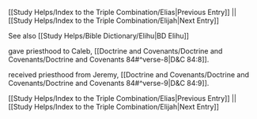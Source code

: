 [[Study Helps/Index to the Triple Combination/Elias|Previous Entry]]  ||  [[Study Helps/Index to the Triple Combination/Elijah|Next Entry]]

 See also [[Study Helps/Bible Dictionary/Elihu|BD Elihu]]

 gave priesthood to Caleb, [[Doctrine and Covenants/Doctrine and Covenants/Doctrine and Covenants 84#^verse-8|D&C 84:8]].

 received priesthood from Jeremy, [[Doctrine and Covenants/Doctrine and Covenants/Doctrine and Covenants 84#^verse-9|D&C 84:9]].

[[Study Helps/Index to the Triple Combination/Elias|Previous Entry]]  ||  [[Study Helps/Index to the Triple Combination/Elijah|Next Entry]]